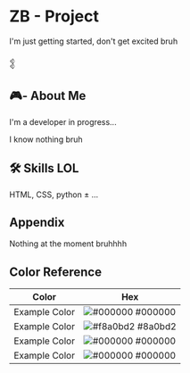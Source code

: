 
# ZB - Project

I'm just getting started, don't get excited bruh




𒉭

## 🎮- About Me
I'm a developer in progress...




I know nothing bruh


## 🛠 Skills LOL
 HTML, CSS, python ± ...



## Appendix

Nothing at the moment   bruhhhh

## Color Reference

| Color             | Hex                                                                |
| ----------------- | ------------------------------------------------------------------ |
| Example Color | ![#000000](https://via.placeholder.com/10/000000?text=+) #000000 |
| Example Color | ![#f8a0bd2](https://via.placeholder.com/10/8a0bd2?text=+) #8a0bd2 |
| Example Color | ![#000000](https://via.placeholder.com/10/000000?text=+) #000000 |
| Example Color | ![#000000](https://via.placeholder.com/10/000000?text=+) #000000 |

